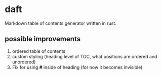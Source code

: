 # daft
Markdown table of contents generator written in rust.

## possible improvements
1. ordered table of contents
2. custom styling (heading level of TOC, what positions are ordered and unordered)
3. Fix for using **#** inside of heading (for now it becomes invisible).

